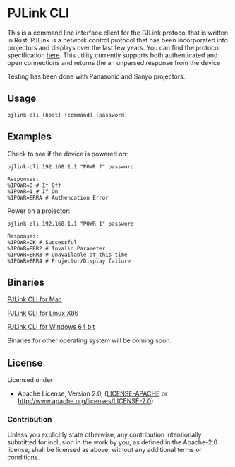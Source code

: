 # PJLink CLI

This is a command line interface client for the PJLink protocol that is written in Rust.  PJLink is a network control protocol that has been incorporated into projectors and displays over the last few years.  You can find the protocol specification [here](https://www.google.com/url?sa=t&rct=j&q=&esrc=s&source=web&cd=1&cad=rja&uact=8&ved=2ahUKEwj6s-zOkODcAhWEG3wKHbagAloQFjAAegQIABAC&url=https%3A%2F%2Fpjlink.jbmia.or.jp%2Fenglish%2Fdata%2F5-1_PJLink_eng_20131210.pdf&usg=AOvVaw3eWuyry5fcVR1_R-jxrK7J). This utility currently supports both authenticated and open connections and returns the an unparsed response from the device

Testing has been done with Panasonic and Sanyo projectors.

## Usage

```
pjlink-cli [host] [command] [password]
```

## Examples

Check to see if the device is powered on:
  ```
pjlink-cli 192.168.1.1 "POWR ?" password

Responses:
%1POWR=0 # If Off
%1POWR=1 # If On
%1POWR=ERRA # Authencation Error
```

Power on a projector:
```
pjlink-cli 192.168.1.1 "POWR 1" password

Responses:
%1POWR=OK # Successful
%1POWR=ERR2 # Invalid Parameter
%1POWR=ERR3 # Unavailable at this time
%1POWR=ERR4 # Projector/Display failure
```

## Binaries
[PJLink CLI for Mac](https://github.com/macoss/pjlink-cli/releases/download/v0.1.0/pjlink-cli_MacOS.zip)

[PJLink CLI for Linux X86](https://github.com/macoss/pjlink-cli/releases/download/v0.1.0/pjlink-cli_linux-x86.tar.gz)

[PJLink CLI for Windows 64 bit](https://github.com/macoss/pjlink-cli/releases/download/v0.1.0/pjlink-cli_Windows-64bit.zip)

Binaries for other operating system will be coming soon.

## License

Licensed under

 * Apache License, Version 2.0, ([LICENSE-APACHE](LICENSE-APACHE) or http://www.apache.org/licenses/LICENSE-2.0)


### Contribution

Unless you explicitly state otherwise, any contribution intentionally
submitted for inclusion in the work by you, as defined in the Apache-2.0
license, shall be licensed as above, without any additional terms or
conditions.
